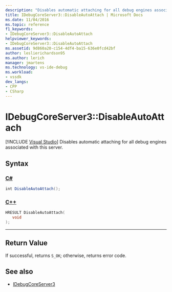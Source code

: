```yaml
---
description: "Disables automatic attaching for all debug engines associated with this server."
title: IDebugCoreServer3::DisableAutoAttach | Microsoft Docs
ms.date: 11/04/2016
ms.topic: reference
f1_keywords:
- IDebugCoreServer3::DisableAutoAttach
helpviewer_keywords:
- IDebugCoreServer3::DisableAutoAttach
ms.assetid: 9d860a20-c154-4df4-ba15-636e0fcd42bf
author: leslierichardson95
ms.author: lerich
manager: jmartens
ms.technology: vs-ide-debug
ms.workload:
- vssdk
dev_langs:
- CPP
- CSharp
---
```

# IDebugCoreServer3::DisableAutoAttach

 [!INCLUDE [Visual Studio](~/includes/applies-to-version/vs-windows-only.md)]
Disables automatic attaching for all debug engines associated with this server.

## Syntax

### [C#](#tab/csharp)
```csharp
int DisableAutoAttach();
```
### [C++](#tab/cpp)
```cpp
HRESULT DisableAutoAttach(
   void
);
```
---

## Return Value
 If successful, returns `S_OK`; otherwise, returns error code.

## See also
- [IDebugCoreServer3](../../../extensibility/debugger/reference/idebugcoreserver3.md)
